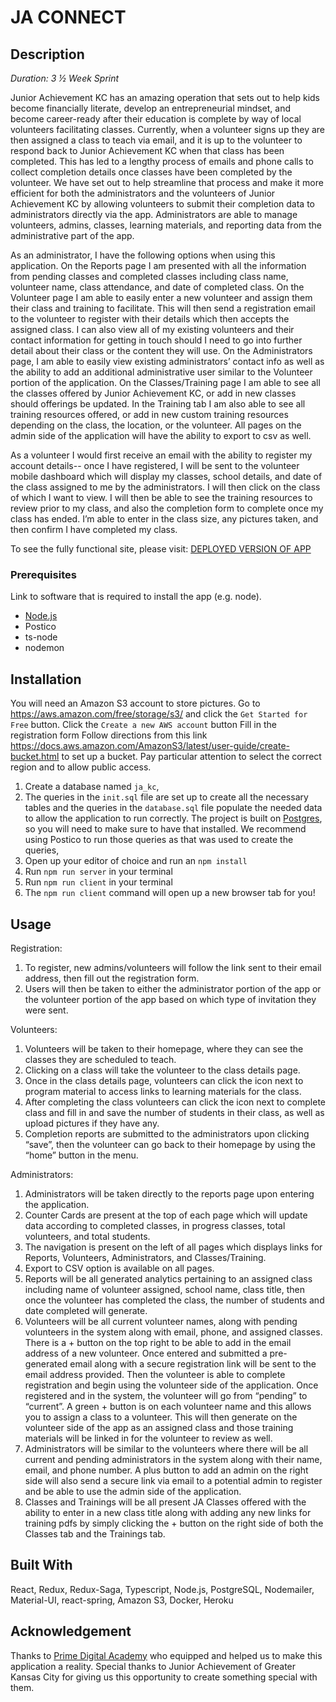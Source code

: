 # JA CONNECT

## Description

_Duration: 3 ½ Week Sprint_

Junior Achievement KC has an amazing operation that sets out to help kids become financially literate, develop an entrepreneurial mindset, and become career-ready after their education is complete by way of local volunteers facilitating classes. Currently, when a volunteer signs up they are then assigned a class to teach via email, and it is up to the volunteer to respond back to Junior Achievement KC when that class has been completed. This has led to a lengthy process of emails and phone calls to collect completion details once classes have been completed by the volunteer. We have set out to help streamline that process and make it more efficient for both the administrators and the volunteers of Junior Achievement KC by allowing volunteers to submit their completion data to administrators directly via the app. Administrators are able to manage volunteers, admins, classes, learning materials, and reporting data from the administrative part of the app.

As an administrator, I have the following options when using this application. On the Reports page I am presented with all the information from pending classes and completed classes including class name, volunteer name, class attendance, and date of completed class. On the Volunteer page I am able to easily enter a new volunteer and assign them their class and training to facilitate. This will then send a registration email to the volunteer to register with their details which then accepts the assigned class. I can also view all of my existing volunteers and their contact information for getting in touch should I need to go into further detail about their class or the content they will use. On the Administrators page, I am able to easily view existing administrators’ contact info as well as the ability to add an additional administrative user similar to the Volunteer portion of the application. On the Classes/Training page I am able to see all the classes offered by Junior Achievement KC, or add in new classes should offerings be updated. In the Training tab I am also able to see all training resources offered, or add in new custom training resources depending on the class, the location, or the volunteer. All pages on the admin side of the application will have the ability to export to csv as well.

As a volunteer I would first receive an email with the ability to register my account details-- once I have registered, I will be sent to the volunteer mobile dashboard which will display my classes, school details, and date of the class assigned to me by the administrators. I will then click on the class of which I want to view. I will then be able to see the training resources to review prior to my class, and also the completion form to complete once my class has ended. I’m able to enter in the class size, any pictures taken, and then confirm I have completed my class.

To see the fully functional site, please visit: [DEPLOYED VERSION OF APP](www.heroku.com)

### Prerequisites

Link to software that is required to install the app (e.g. node).

- [Node.js](https://nodejs.org/en/)
- Postico
- ts-node
- nodemon

## Installation

You will need an Amazon S3 account to store pictures.
Go to https://aws.amazon.com/free/storage/s3/ and click the `Get Started for Free` button.
Click the `Create a new AWS account` button
Fill in the registration form
Follow directions from this link https://docs.aws.amazon.com/AmazonS3/latest/user-guide/create-bucket.html to set up a bucket. Pay particular attention to select the correct region and to allow public access.

1. Create a database named `ja_kc`,
2. The queries in the `init.sql` file are set up to create all the necessary tables and the queries in the `database.sql` file populate the needed data to allow the application to run correctly. The project is built on [Postgres](https://www.postgresql.org/download/), so you will need to make sure to have that installed. We recommend using Postico to run those queries as that was used to create the queries,
3. Open up your editor of choice and run an `npm install`
4. Run `npm run server` in your terminal
5. Run `npm run client` in your terminal
6. The `npm run client` command will open up a new browser tab for you!

## Usage

Registration:

1. To register, new admins/volunteers will follow the link sent to their email address, then fill out the registration form.
2. Users will then be taken to either the administrator portion of the app or the volunteer portion of the app based on which type of invitation they were sent.

Volunteers:

1. Volunteers will be taken to their homepage, where they can see the classes they are scheduled to teach.
2. Clicking on a class will take the volunteer to the class details page.
3. Once in the class details page, volunteers can click the icon next to program material to access links to learning materials for the class.
4. After completing the class volunteers can click the icon next to complete class and fill in and save the number of students in their class, as well as upload pictures if they have any.
5. Completion reports are submitted to the administrators upon clicking “save”, then the volunteer can go back to their homepage by using the “home” button in the menu.

Administrators:

1. Administrators will be taken directly to the reports page upon entering the application.
2. Counter Cards are present at the top of each page which will update data according to completed classes, in progress classes, total volunteers, and total students.
3. The navigation is present on the left of all pages which displays links for Reports, Volunteers, Administrators, and Classes/Training.
4. Export to CSV option is available on all pages.
5. Reports will be all generated analytics pertaining to an assigned class including name of volunteer assigned, school name, class title, then once the volunteer has completed the class, the number of students and date completed will generate.
6. Volunteers will be all current volunteer names, along with pending volunteers in the system along with email, phone, and assigned classes. There is a + button on the top right to be able to add in the email address of a new volunteer. Once entered and submitted a pre-generated email along with a secure registration link will be sent to the email address provided. Then the volunteer is able to complete registration and begin using the volunteer side of the application. Once registered and in the system, the volunteer will go from “pending” to “current”. A green + button is on each volunteer name and this allows you to assign a class to a volunteer. This will then generate on the volunteer side of the app as an assigned class and those training materials will be linked in for the volunteer to review as well.
7. Administrators will be similar to the volunteers where there will be all current and pending administrators in the system along with their name, email, and phone number. A plus button to add an admin on the right side will also send a secure link via email to a potential admin to register and be able to use the admin side of the application.
8. Classes and Trainings will be all present JA Classes offered with the ability to enter in a new class title along with adding any new links for training pdfs by simply clicking the + button on the right side of both the Classes tab and the Trainings tab.

## Built With

React, Redux, Redux-Saga, Typescript, Node.js, PostgreSQL, Nodemailer, Material-UI, react-spring, Amazon S3, Docker, Heroku

## Acknowledgement

Thanks to [Prime Digital Academy](www.primeacademy.io) who equipped and helped us to make this application a reality. Special thanks to Junior Achievement of Greater Kansas City for giving us this opportunity to create something special with them.
